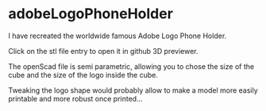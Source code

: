 # adobeLogoPhoneHolder
I have recreated the worldwide famous Adobe Logo Phone Holder.

Click on the stl file entry to open it in github 3D previewer.

The openScad file is semi parametric, allowing you to chose the size of the cube and the size of the logo inside the cube.

Tweaking the logo shape would probably allow to make a model more easily printable and more robust once printed...

<src img="https://raw.githubusercontent.com/reivaxy/adobeLogoPhoneHolder/master/resources/adobeLogo.jpg" width="500"/>
